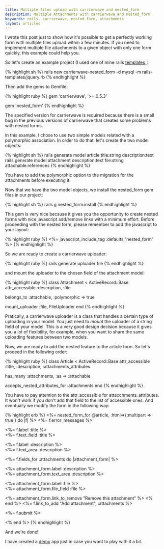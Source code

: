 ```yaml
---
title: Multiple files upload with carrierwave and nested_form
description: Multiple Attachments with carrierwave and nested_form
keywords: rails, carrierwave, nested_form, attachments
layout: articles
---
```


I wrote this post just to show how it's possible to get a perfectly working
form with multiple files upload within a few minutes. If you need to implement
multiple file attachments to a given object with only one form quickly, this
example could help you.

So let's create an example project (I used one of mine rails
[templates](https://github.com/lucapette/rails-templates)_:

{% highlight sh %}
rails new carrierwave-nested_form -d mysql -m rails-templates/jquery.rb
{% endhighlight %}

Then add the gems to Gemfile:

{% highlight ruby %}
gem 'carrierwave', '>= 0.5.3'

gem 'nested_form'
{% endhighlight %}

The specified version for carrierwave is required because there is a small bug
in the previous versions of carrierwave that creates some problems with nested
forms.

In this example, I chose to use two simple models related with a polymorphic association. In order to do that, let's create the two model objects:

{% highlight sh %}
rails generate model article title:string description:text
rails generate model attachment description:text file:string attachable:references
{% endhighlight %}

You have to add the polymorphic option to the migration for the attachments
before executing it.

Now that we have the two model objects, we install the nested_form gem files
in our project:

{% highlight sh %}
rails g nested_form:install
{% endhighlight %}

This gem is very nice because it gives you the opportunity to create nested
forms with nice javascript add/remove links with a minimum effort. Before
proceeding with the nested form, please remember to add the javascript to your
layout:

{% highlight ruby %}
<%= javascript_include_tag :defaults,"nested_form" %>
{% endhighlight %}

So we are ready to create a carrierwave uploader:

{% highlight ruby %}
rails generate uploader file
{% endhighlight %}

and mount the uploader to the chosen field of the attachment model:

{% highlight ruby %}
class Attachment < ActiveRecord::Base
   attr_accessible :description, :file

   belongs_to :attachable, :polymorphic => true

   mount_uploader :file, FileUploader
end
{% endhighlight %}

Pratically, a carrierwave uploader is a class that handles a certain type of
uploading in your model. You just need to _mount_ the uploader of a string
field of your model. This is a very good design decision because it gives you
a lot of flexibility, for example, when you want to share the same uploading
features between two models.

Now, we are ready to add the nested feature to the article form. So let's
proceed in the following order:

{% highlight ruby %}
class Article < ActiveRecord::Base
  attr_accessible :title, :description, :attachments_attributes

  has_many :attachments, :as => :attachable

  accepts_nested_attributes_for :attachments
end
{% endhighlight %}

You have to pay attention to the attr_accessible for attacchments_attributes.
It won't work if you don't add that field to the list of accessible ones. And
eventually we modify the form in the following way:

{% highlight erb %}
<%= nested_form_for @article, :html=>{:multipart => true } do |f| %>
  <%= f.error_messages %>
  <p>
  <%= f.label :title %><br />
  <%= f.text_field :title %>
  </p>
  <p>
  <%= f.label :description %><br />
  <%= f.text_area :description %>
  </p>
  <%= f.fields_for :attachments do |attachment_form|  %>
    <p>
    <%= attachment_form.label :description %><br />
    <%= attachment_form.text_area :description %>
    </p>
    <p>
    <%= attachment_form.label :file %><br />
    <%= attachment_form.file_field :file %>
    </p>
    <%= attachment_form.link_to_remove "Remove this attachment" %>
  <% end %>
  <%= f.link_to_add "Add attachment", :attachments %>
  <p><%= f.submit %></p>
 <% end %>
{% endhighlight %}

And we're done!

I have created a [demo](https://github.com/lucapette/carrierwave-nested_form)
app just in case you want to play with it a bit.
